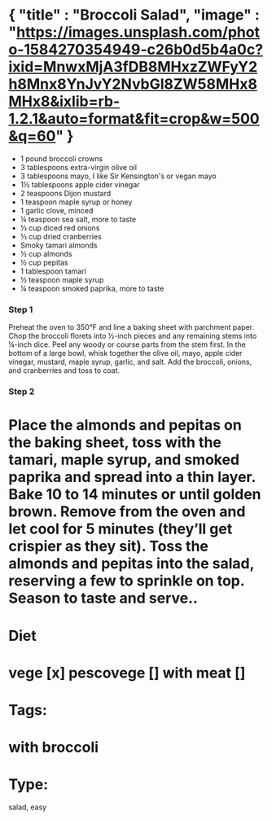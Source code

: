 {
    "title" : "Broccoli Salad",
    "image" : "https://images.unsplash.com/photo-1584270354949-c26b0d5b4a0c?ixid=MnwxMjA3fDB8MHxzZWFyY2h8Mnx8YnJvY2NvbGl8ZW58MHx8MHx8&ixlib=rb-1.2.1&auto=format&fit=crop&w=500&q=60"
}
===

- 1 pound broccoli crowns
- 3 tablespoons extra-virgin olive oil
- 3 tablespoons mayo, I like Sir Kensington's or vegan mayo
- 1½ tablespoons apple cider vinegar
- 2 teaspoons Dijon mustard
- 1 teaspoon maple syrup or honey
- 1 garlic clove, minced
- ¼ teaspoon sea salt, more to taste
- ⅓ cup diced red onions
- ⅓ cup dried cranberries
- Smoky tamari almonds
- ½ cup almonds
- ½ cup pepitas
- 1 tablespoon tamari
- ½ teaspoon maple syrup
- ¼ teaspoon smoked paprika, more to taste

### Step 1
Preheat the oven to 350°F and line a baking sheet with parchment paper.
Chop the broccoli florets into ½-inch pieces and any remaining stems into ¼-inch dice. Peel any woody or course parts from the stem first.
In the bottom of a large bowl, whisk together the olive oil, mayo, apple cider vinegar, mustard, maple syrup, garlic, and salt. Add the broccoli, onions, and cranberries and toss to coat.
### Step 2
Place the almonds and pepitas on the baking sheet, toss with the tamari, maple syrup, and smoked paprika and spread into a thin layer. Bake 10 to 14 minutes or until golden brown. Remove from the oven and let cool for 5 minutes (they’ll get crispier as they sit).
Toss the almonds and pepitas into the salad, reserving a few to sprinkle on top. Season to taste and serve..
===
# Diet
vege        [x]
pescovege   []
with meat   []
===
# Tags: 
with broccoli
===
# Type:
salad, easy

